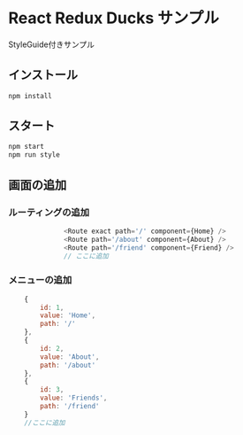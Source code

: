 # React Redux Ducks サンプル
StyleGuide付きサンプル

## インストール
```bash
npm install
```

## スタート

```bash
npm start
npm run style
```

## 画面の追加
### ルーティングの追加

```js:App.js
              <Route exact path='/' component={Home} />
              <Route path='/about' component={About} />
              <Route path='/friend' component={Friend} />
              // ここに追加
```

### メニューの追加
```js:containers/container/MenuData.js
    {
        id: 1,
        value: 'Home',
        path: '/'
    },
    {
        id: 2,
        value: 'About',
        path: '/about'
    },
    {
        id: 3,
        value: 'Friends',
        path: '/friend'
    }
    //ここに追加
```
